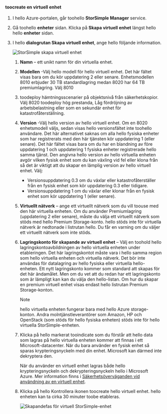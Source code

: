 #### <a name="toocreate-a-virtual-device"></a>toocreate en virtuell enhet
1. I hello Azure-portalen, går toohello **StorSimple Manager** service.
2. Gå toohello **enheter** sidan. Klicka på **Skapa virtuell enhet** längst hello hello **enheter** sidan.
3. I hello **dialogrutan Skapa virtuell enhet**, ange hello följande information.
   
    ![StorSimple skapa virtuell enhet](./media/storsimple-create-virtual-device-u2/CreatePremiumsva1.png)
   
   1. **Namn** – ett unikt namn för din virtuella enhet.
   2. **Modellen** -Välj hello modell för hello virtuell enhet. Det här fältet visas bara om du kör uppdatering 2 eller senare. Enhetsmodellen 8010 erbjuder 30 TB standardlagring medan 8020 har 64 TB premiumlagring. Välj 8010
   3. toodeploy hämtningsscenarier på objektsnivå från säkerhetskopior. Välj 8020 toodeploy hög prestanda, Låg fördröjning av arbetsbelastning eller som en sekundär enhet för katastrofåterställning.
   4. **Version** -Välj hello version av hello virtuell enhet. Om en 8020 enhetsmodell väljs, sedan visas hello versionsfältet inte toohello användare. Det här alternativet saknas om alla hello fysiska enheter som har registrerats med den här tjänsten kör uppdatering 1 (eller senare). Det här fältet visas bara om du har en blandning av före uppdatering 1 och uppdatering 1 fysiska enheter registrerade hello samma tjänst. Den angivna hello version av hello virtuella enheten avgör vilken fysisk enhet som du kan växling vid fel eller klona från så det är viktigt att du skapar en lämplig version av hello virtuell enhet. Välj:
      
      * Versionsuppdatering 0.3 om du växlar eller katastrofåterställer från en fysisk enhet som kör uppdatering 0.3 eller tidigare. 
      * Versionsuppdatering 1 om du växlar eller klonar från en fysisk enhet som kör uppdatering 1 (eller senare). 
   5. **Virtuellt nätverk** – ange ett virtuellt nätverk som du vill toouse med den här virtuella enheten. Om du använder Premiumlagring (uppdatering 2 eller senare), måste du välja ett virtuellt nätverk som stöds med hello Premium Storage-konto. hello stöds inte för virtuella nätverk är nedtonade i listrutan hello. Du får en varning om du väljer ett virtuellt nätverk som inte stöds. 
   6. **Lagringskonto för skapande av virtuell enhet** – Välj en toohold hello lagringskontoavbildningen av hello virtuella enheten under etableringen. Det här lagringskontot måste vara i hello samma region som hello virtuella enheten och virtuella nätverk. Det bör inte användas för datalagring av hello fysiska eller virtuella hello-enheten. Ett nytt lagringskonto kommer som standard att skapas för det här ändamålet. Men om du vet att du redan har ett lagringskonto som är lämpligt kan kan du välja den hello-listan. Om hur du skapar en premium virtuell enhet visas endast hello listrutan Premium Storage-konton. 
      
      > [!NOTE]
      > hello virtuella enheten fungerar bara med hello Azure storage-konton. Andra molntjänstleverantörer som Amazon, HP och OpenStack (som stöds för hello fysiska enheten) stöds inte för hello virtuella StorSimple-enheten.
      > 
      > 
   7. Klicka på hello markerat tooindicate som du förstår att hello data som lagras på hello virtuella enheten kommer att finnas i ett Microsoft-datacenter. När du bara använder en fysisk enhet så sparas krypteringsnyckeln med din enhet. Microsoft kan därmed inte dekryptera den. 
      
       När du använder en virtuell enhet lagras både hello krypteringsnyckeln och dekrypteringsnyckeln hello i Microsoft Azure. Mer information finns i [Säkerhetsöverväganden vid användning av en virtuell enhet](../articles/storsimple/storsimple-security.md#storsimple-virtual-device-security).
   8. Klicka på hello Kontrollera ikonen toocreate hello virtuell enhet. hello enheten kan ta cirka 30 minuter toobe etableras.
      
      ![Skapandefas för virtuell StorSimple-enhet](./media/storsimple-create-virtual-device-u2/StorSimple_VirtualDeviceCreating1M.png)

